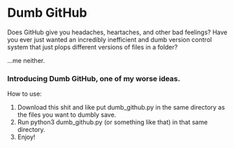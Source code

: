 # Dumb GitHub

Does GitHub give you headaches, heartaches, and other bad feelings? Have you ever just wanted an incredibly inefficient and dumb version control system that just plops different versions of files in a folder?

...me neither.

### Introducing Dumb GitHub, one of my worse ideas.

How to use:

1.  Download this shit and like put dumb_github.py in the same directory as the files you want to dumbly save.
2.  Run python3 dumb_github.py (or something like that) in that same directory.
3.  Enjoy!
